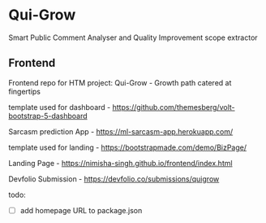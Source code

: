 # Qui-Grow

Smart Public Comment Analyser and Quality Improvement scope extractor

## Frontend

Frontend repo for HTM project: Qui-Grow - Growth path catered at fingertips

template used for dashboard - <https://github.com/themesberg/volt-bootstrap-5-dashboard>

Sarcasm prediction App - https://ml-sarcasm-app.herokuapp.com/

template used for landing - <https://bootstrapmade.com/demo/BizPage/>

Landing Page - https://nimisha-singh.github.io/frontend/index.html

Devfolio Submission - https://devfolio.co/submissions/quigrow

todo:

- [ ] add homepage URL to package.json
